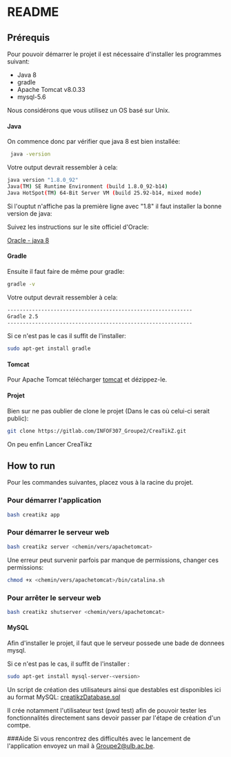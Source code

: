 # README #

## Prérequis ##

Pour pouvoir démarrer le projet il est nécessaire d'installer les programmes
suivant:

* Java 8
* gradle
* Apache Tomcat v8.0.33
* mysql-5.6

Nous considérons que vous utilisez un OS basé sur Unix.

#### Java

On commence donc par vérifier que java 8 est bien installée:

```bash
 java -version
 ```

Votre output devrait ressembler à cela:

```bash 
java version "1.8.0_92"
Java(TM) SE Runtime Environment (build 1.8.0_92-b14)
Java HotSpot(TM) 64-Bit Server VM (build 25.92-b14, mixed mode)
```

Si l'ouptut n'affiche pas la première ligne avec "1.8" il faut installer la bonne version de java:

Suivez les instructions sur le site officiel d'Oracle:

[Oracle - java 8](https://docs.oracle.com/javase/8/docs/technotes/guides/install/install_overview.html)

#### Gradle

Ensuite il faut faire de même pour gradle:

```bash
gradle -v
```

Votre output devrait ressembler à cela:


```bash
------------------------------------------------------------
Gradle 2.5
------------------------------------------------------------
```

Si ce n'est pas le cas il suffit de l'installer:

```bash
sudo apt-get install gradle
```

#### Tomcat

Pour Apache Tomcat télécharger 
[tomcat](http://apache.cu.be/tomcat/tomcat-8/v8.0.33/bin/apache-tomcat-8.0.33.zip)
et dézippez-le.

#### Projet

Bien sur ne pas oublier de clone le projet (Dans le cas où celui-ci serait public):

```bash
git clone https://gitlab.com/INFOF307_Groupe2/CreaTikZ.git
```

On peu enfin Lancer CreaTikz

## How to run ##

Pour les commandes suivantes, placez vous à la racine du projet.

### Pour démarrer l'application

```bash
bash creatikz app
```

### Pour démarrer le serveur web

```bash
bash creatikz server <chemin/vers/apachetomcat>
```

Une erreur peut survenir parfois par manque de permissions, changer ces permissions:

```bash
chmod +x <chemin/vers/apachetomcat>/bin/catalina.sh
```

### Pour arrêter le serveur web

```bash
bash creatikz shutserver <chemin/vers/apachetomcat>
```

#### MySQL
Afin d'installer le projet, il faut que le serveur possede une bade de donnees 
mysql.

Si ce n'est pas le cas, il suffit de l'installer :
```bash
sudo apt-get install mysql-server-<version>
```

Un script de création des utilisateurs ainsi que destables est disponibles ici au format MySQL: 
[creatikzDatabase.sql](https://gitlab.com/INFOF307_Groupe2/CreaTikZ/blob/master/resources/creatikzDatabase.sql)

Il crée notamment l'utilisateur test (pwd test) afin de pouvoir tester les fonctionnalités directement sans devoir passer par l'étape de création d'un comtpe.

###Aide
Si vous rencontrez des difficultés avec le lancement de l'application envoyez un mail à Groupe2@ulb.ac.be.
